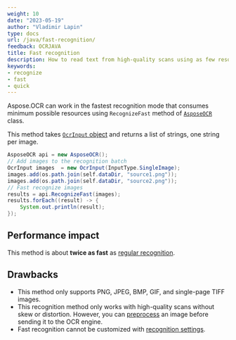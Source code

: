 ```yaml
---
weight: 10
date: "2023-05-19"
author: "Vladimir Lapin"
type: docs
url: /java/fast-recognition/
feedback: OCRJAVA
title: Fast recognition
description: How to read text from high-quality scans using as few resources as possible.
keywords:
- recognize
- fast
- quick
---
```


Aspose.OCR can work in the fastest recognition mode that consumes minimum possible resources using `RecognizeFast` method of [`AsposeOCR`](https://reference.aspose.com/ocr/java/com.aspose.ocr/AsposeOCR) class.

This method takes [`OcrInput` object](/ocr/java/ocrinput/) and returns a list of strings, one string per image.

```java
AsposeOCR api = new AsposeOCR();
// Add images to the recognition batch
OcrInput images  = new OcrInput(InputType.SingleImage);
images.add(os.path.join(self.dataDir, "source1.png"));
images.add(os.path.join(self.dataDir, "source2.png"));
// Fast recognize images
results = api.RecognizeFast(images);
results.forEach((result) -> {
	System.out.println(result);
});
```

## Performance impact

This method is about **twice as fast** as [regular recognition](/ocr/java/recognition/).

## Drawbacks

- This method only supports PNG, JPEG, BMP, GIF, and single-page TIFF images.
- This recognition method only works with high-quality scans without skew or distortion. However, you can [preprocess](/ocr/java/image-preprocessing/) an image before sending it to the OCR engine.
- Fast recognition cannot be customized with [recognition settings](/ocr/java/settings/).
